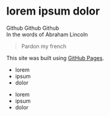 # **lorem ipsum dolor**
Github Github Github  
In the words of Abraham Lincoln
>Pardon my french   

This site was built using [GitHub Pages](https://pages.github.com/).  
- lorem
- ipsum
- dolor
* lorem
* ipsum
* dolor

